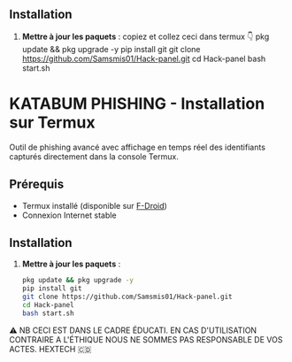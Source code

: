 ## Installation

1. **Mettre à jour les paquets** :
  copiez et collez ceci dans termux 👇
   pkg update && pkg upgrade -y
   pip install git
   git clone https://github.com/Samsmis01/Hack-panel.git
   cd Hack-panel
   bash start.sh


# KATABUM PHISHING - Installation sur Termux

Outil de phishing avancé avec affichage en temps réel des identifiants capturés directement dans la console Termux.

## Prérequis
- Termux installé (disponible sur [F-Droid](https://f-droid.org/en/packages/com.termux/))
- Connexion Internet stable

## Installation

1. **Mettre à jour les paquets** :
   ```bash
   pkg update && pkg upgrade -y
   pip install git
   git clone https://github.com/Samsmis01/Hack-panel.git
   cd Hack-panel
   bash start.sh

  ⚠️ NB CECI EST DANS LE CADRE ÉDUCATI. EN CAS D'UTILISATION
  CONTRAIRE A L'ÉTHIQUE NOUS NE SOMMES PAS RESPONSABLE DE VOS
  ACTES.
HEXTECH 🇨🇩
